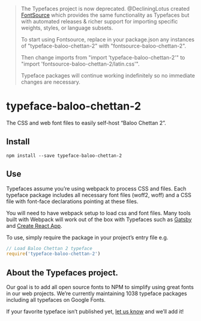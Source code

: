 >The Typefaces project is now deprecated. @DecliningLotus created
[FontSource](https://github.com/fontsource/fontsource) which provides the
same functionality as Typefaces but with automated releases & richer
support for importing specific weights, styles, or language subsets.
>
>To start using Fontsource, replace in your package.json any instances of
"typeface-baloo-chettan-2" with "fontsource-baloo-chettan-2".
>
> Then change imports from "import 'typeface-baloo-chettan-2'" to "import 'fontsource-baloo-chettan-2/latin.css'".
>
>Typeface packages will continue working indefinitely so no immediate
>changes are necessary.

# typeface-baloo-chettan-2

The CSS and web font files to easily self-host “Baloo Chettan 2”.

## Install

`npm install --save typeface-baloo-chettan-2`

## Use

Typefaces assume you’re using webpack to process CSS and files. Each typeface
package includes all necessary font files (woff2, woff) and a CSS file with
font-face declarations pointing at these files.

You will need to have webpack setup to load css and font files. Many tools built
with Webpack will work out of the box with Typefaces such as [Gatsby](https://github.com/gatsbyjs/gatsby)
and [Create React App](https://github.com/facebookincubator/create-react-app).

To use, simply require the package in your project’s entry file e.g.

```javascript
// Load Baloo Chettan 2 typeface
require('typeface-baloo-chettan-2')
```

## About the Typefaces project.

Our goal is to add all open source fonts to NPM to simplify using great fonts in
our web projects. We’re currently maintaining 1038 typeface packages
including all typefaces on Google Fonts.

If your favorite typeface isn’t published yet, [let us know](https://github.com/KyleAMathews/typefaces)
and we’ll add it!
